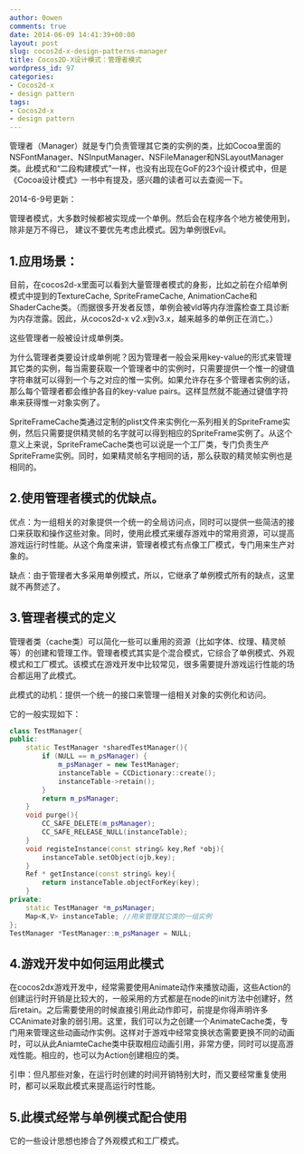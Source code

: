 ```yaml
---
author: 0owen
comments: true
date: 2014-06-09 14:41:39+00:00
layout: post
slug: cocos2d-x-design-patterns-manager
title: Cocos2D-X设计模式：管理者模式
wordpress_id: 97
categories:
- Cocos2d-x
- design pattern
tags:
- Cocos2d-x
- design pattern
---
```


 
<!-- toc -->

管理者（Manager）就是专门负责管理其它类的实例的类，比如Cocoa里面的NSFontManager、NSInputManager、NSFileManager和NSLayoutManager类。此模式和“二段构建模式”一样，也没有出现在GoF的23个设计模式中，但是《Cocoa设计模式》一书中有提及，感兴趣的读者可以去查阅一下。

2014-6-9号更新：

管理者模式，大多数时候都被实现成一个单例。然后会在程序各个地方被使用到，除非是万不得已，
建议不要优先考虑此模式。因为单例很Evil。

<!-- more -->



## 1.应用场景：



目前，在cocos2d-x里面可以看到大量管理者模式的身影，比如之前在介绍单例模式中提到的TextureCache, SpriteFrameCache, AnimationCache和ShaderCache类。（而据很多开发者反馈，单例会被vld等内存泄露检查工具诊断为内存泄露。因此，从cocos2d-x v2.x到v3.x，越来越多的单例正在消亡。）

这些管理者一般被设计成单例类。

为什么管理者类要设计成单例呢？因为管理者一般会采用key-value的形式来管理其它类的实例，每当需要获取一个管理者中的实例时，只需要提供一个惟一的键值字符串就可以得到一个与之对应的惟一实例。如果允许存在多个管理者实例的话，那么每个管理者都会维护各自的key-value pairs。这样显然就不能通过键值字符串来获得惟一对象实例了。

SpriteFrameCache类通过定制的plist文件来实例化一系列相关的SpriteFrame实例，然后只需要提供精灵帧的名字就可以得到相应的SpriteFrame实例了。从这个意义上来说，SpriteFrameCache类也可以说是一个工厂类，专门负责生产SpriteFrame实例。同时，如果精灵帧名字相同的话，那么获取的精灵帧实例也是相同的。



## 2.使用管理者模式的优缺点。



优点：为一组相关的对象提供一个统一的全局访问点，同时可以提供一些简洁的接口来获取和操作这些对象。同时，使用此模式来缓存游戏中的常用资源，可以提高游戏运行时性能。从这个角度来讲，管理者模式有点像工厂模式，专门用来生产对象的。

缺点：由于管理者大多采用单例模式，所以，它继承了单例模式所有的缺点，这里就不再赘述了。



## 3.管理者模式的定义



管理者类（cache类）可以简化一些可以重用的资源（比如字体、纹理、精灵帧等）的创建和管理工作。管理者模式其实是个混合模式，它综合了单例模式、外观模式和工厂模式。该模式在游戏开发中比较常见，很多需要提升游戏运行性能的场合都运用了此模式。

此模式的动机：提供一个统一的接口来管理一组相关对象的实例化和访问。

它的一般实现如下：

```cpp
class TestManager{
public:
    static TestManager *sharedTestManager(){
        if (NULL == m_psManager) {
            m_psManager = new TestManager;
            instanceTable = CCDictionary::create();
            instanceTable->retain();
        }
        return m_psManager;
    }
    void purge(){
        CC_SAFE_DELETE(m_psManager);
        CC_SAFE_RELEASE_NULL(instanceTable);
    }
    void registeInstance(const string& key,Ref *obj){
        instanceTable.setObject(ojb,key);
    }
    Ref * getInstance(const string& key){
        return instanceTable.objectForKey(key);
    }
private:
    static TestManager *m_psManager;
    Map<K,V> instanceTable; //用来管理其它类的一组实例
};
TestManager *TestManager::m_psManager = NULL;
```



## 4.游戏开发中如何运用此模式



在cocos2dx游戏开发中，经常需要使用Animate动作来播放动画，这些Action的创建运行时开销是比较大的，一般采用的方式都是在node的init方法中创建好，然后retain。之后需要使用的时候直接引用此动作即可，前提是你得声明许多CCAnimate对象的弱引用。这里，我们可以为之创建一个AnimateCache类，专门用来管理这些动画动作实例。这样对于游戏中经常变换状态需要更换不同的动画时，可以从此AniamteCache类中获取相应动画引用，非常方便，同时可以提高游戏性能。相应的，也可以为Action创建相应的类。

引申：但凡那些对象，在运行时创建的时间开销特别大时，而又要经常重复使用时，都可以采取此模式来提高运行时性能。



## 5.此模式经常与单例模式配合使用



它的一些设计思想也掺合了外观模式和工厂模式。
